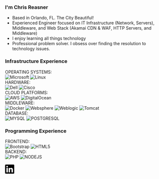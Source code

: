 ### I'm Chris Reasner

- Based in Orlando, FL. The City Beautiful!
- Experienced Engineer focused on IT Infrastructure (Network, Servers), Middleware, and Web Stack (Akamai CDN & WAF, HTTP Servers, and Middleware)
- I enjoy learning all things technology
- Professional problem solver. I obsess over finding the resolution to technology issues.

### Infrastructure Experience
OPERATING SYSTEMS:<br />
![Microsoft](https://img.shields.io/badge/Microsoft-Server%202012%202016-blue?logo=Microsoft&logoColor=blue&style=for-the-badge)
![Linux](https://img.shields.io/badge/Linux-Redhat%20Ubuntu-red?logo=Linux&logoColor=red&style=for-the-badge)
<br />
HARDWARE:<br />
![Dell](https://img.shields.io/badge/DELL-555?logo=Dell&logoColor=blue&style=for-the-badge)
![Cisco](https://img.shields.io/badge/CISCO-555?logo=cisco&logoColor=blue&style=for-the-badge)
<br />
CLOUD PLATFORMS:<br />
![AWS](https://img.shields.io/badge/AWS-FF9900?logo=amazonaws&logoColor=232F3E&style=for-the-badge)
![DigitalOcean](https://img.shields.io/badge/DigitalOcean-555?logo=digitalocean&logoColor=0080FF&style=for-the-badge)
<br />
MIDDLEWARE:<br />
![Docker](https://img.shields.io/badge/Docker-555?logo=docker&logoColor=2496ed&style=for-the-badge)
![Websphere](https://img.shields.io/badge/IBM-WEBSPHERE-006699?logo=IBM&logoColor=052fad&style=for-the-badge)
![Weblogic](https://img.shields.io/badge/Oracle-WebLogic-333333?logo=Oracle&logoColor=F80000&style=for-the-badge)
![Tomcat](https://img.shields.io/badge/Tomcat-555?logo=apachetomcat&logoColor=f8dc75&style=for-the-badge)
<br />
DATABASE:<br />
![MYSQL](https://img.shields.io/badge/MYSQL-555?logo=MYSQL&logoColor=4479a1&style=for-the-badge)
![POSTGRESQL](https://img.shields.io/badge/PostgreSQL-555?logo=postgresql&logoColor=5169e1&style=for-the-badge)
### Programming Experience
FRONTEND:<br />
![Bootstrap](https://img.shields.io/badge/Boostrap-555?logo=bootstrap&logoColor=7952B3&style=for-the-badge)
![HTML5](https://img.shields.io/badge/HTML5-555?logo=html5&logoColor=E34F26&style=for-the-badge)
<br />
BACKEND:<br />
![PHP](https://img.shields.io/badge/PHP-555?logo=php&logoColor=B0B3D6&style=for-the-badge)
![NODEJS](https://img.shields.io/badge/NodeJS-555?logo=nodedotjs&logoColor=339933&style=for-the-badge)
<br />
<br />
<a href="https://www.linkedin.com/in/chrisreasner/"><img src="https://raw.githubusercontent.com/reasnchr/reasnchr/main/linkedin.svg" width="30" /></a>




